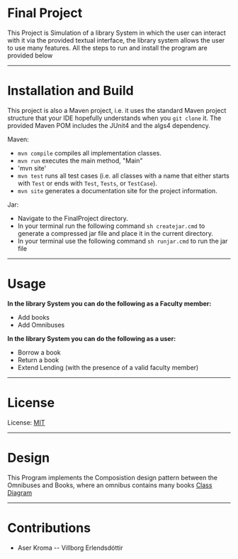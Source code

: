 # Final Project
This Project is Simulation of a library System in which the user can interact with it via the provided textual interface, the library system allows the user to use many features. All the steps to run and install the program are provided below 

---
# Installation and Build
This project is also a Maven project, i.e. it uses the standard Maven project structure that your IDE hopefully understands when you `git clone` it. The provided Maven POM includes the JUnit4 and the algs4 dependency.



Maven:
- `mvn compile` compiles all implementation classes.
- `mvn run` executes the main method, "Main"
- 'mvn site'
- `mvn test` runs all test cases (i.e. all classes with a name that either starts with `Test` or ends with `Test`, `Tests`, or `TestCase`).
- `mvn site` generates a documentation site for the project information.



Jar:
- Navigate to the FinalProject directory.
- In your terminal run the following command
`sh createjar.cmd` to generate a compressed jar file and place it in the current directory.
- In your terminal use the following command `sh runjar.cmd` to run the jar file



---
# Usage
**In the library System you can do the following as a Faculty member:**

- Add books
- Add Omnibuses

**In the library System you can do the following as a user:**

- Borrow a book
- Return a book
- Extend Lending (with the presence of a valid faculty member)






---
# License
License: [MIT](LICENSE.txt)




---
# Design
This Program implements the Composistion design pattern between the Omnibuses and Books, where an omnibus contains many books
[Class Diagram](src/site/markdown/DESIGN.md)



---
# Contributions

- Aser Kroma -- Villborg Erlendsdóttir


